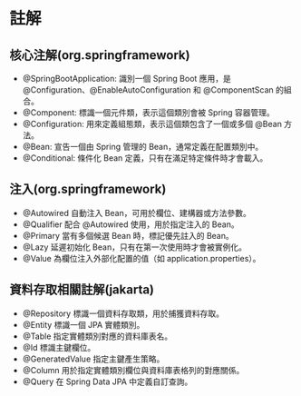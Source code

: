 # 註解

## 核心注解(org.springframework)
+ @SpringBootApplication: 識別一個 Spring Boot 應用，是 @Configuration、@EnableAutoConfiguration 和 @ComponentScan 的組合。
+ @Component: 標識一個元件類，表示這個類別會被 Spring 容器管理。
+ @Configuration: 用來定義組態類，表示這個類包含了一個或多個 @Bean 方法。
+ @Bean: 宣告一個由 Spring 管理的 Bean，通常定義在配置類別中。
+ @Conditional: 條件化 Bean 定義，只有在滿足特定條件時才會載入。

## 注入(org.springframework)
+ @Autowired 自動注入 Bean，可用於欄位、建構器或方法參數。
+ @Qualifier 配合 @Autowired 使用，用於指定注入的 Bean。
+ @Primary 當有多個候選 Bean 時，標記優先註入的 Bean。
+ @Lazy 延遲初始化 Bean，只有在第一次使用時才會被實例化。
+ @Value 為欄位注入外部化配置的值（如 application.properties）。

## 資料存取相關註解(jakarta)
+ @Repository 標識一個資料存取類，用於捕獲資料存取。
+ @Entity 標識一個 JPA 實體類別。
+ @Table 指定實體類別對應的資料庫表名。
+ @Id 標識主鍵欄位。
+ @GeneratedValue 指定主鍵產生策略。
+ @Column 用於指定實體類別欄位與資料庫表格列的對應關係。
+ @Query 在 Spring Data JPA 中定義自訂查詢。

